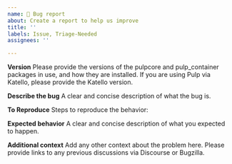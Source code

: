 ```yaml
---
name: 🐛 Bug report
about: Create a report to help us improve
title: ''
labels: Issue, Triage-Needed
assignees: ''

---
```


**Version**
Please provide the versions of the pulpcore and pulp_container packages in use, and how they are installed.  If you are using Pulp via Katello, please provide the Katello version.

**Describe the bug**
A clear and concise description of what the bug is.

**To Reproduce**
Steps to reproduce the behavior:

**Expected behavior**
A clear and concise description of what you expected to happen.

**Additional context**
Add any other context about the problem here.  Please provide links to any previous discussions via Discourse or Bugzilla.
